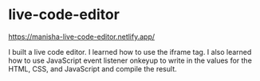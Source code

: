 # live-code-editor

https://manisha-live-code-editor.netlify.app/
 
I built a live code editor. I learned how to use the iframe tag. I also learned how to use JavaScript event listener onkeyup to write in the values for the HTML, CSS, and JavaScript and compile the result.
